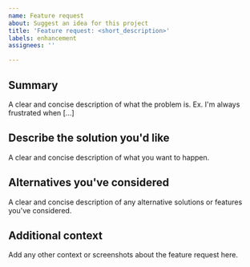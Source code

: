 ```yaml
---
name: Feature request
about: Suggest an idea for this project
title: 'Feature request: <short_description>'
labels: enhancement
assignees: ''

---
```


## Summary

A clear and concise description of what the problem is. Ex. I'm always frustrated when [...]

## Describe the solution you'd like

A clear and concise description of what you want to happen.

## Alternatives you've considered

A clear and concise description of any alternative solutions or features you've considered.

## Additional context

Add any other context or screenshots about the feature request here.
